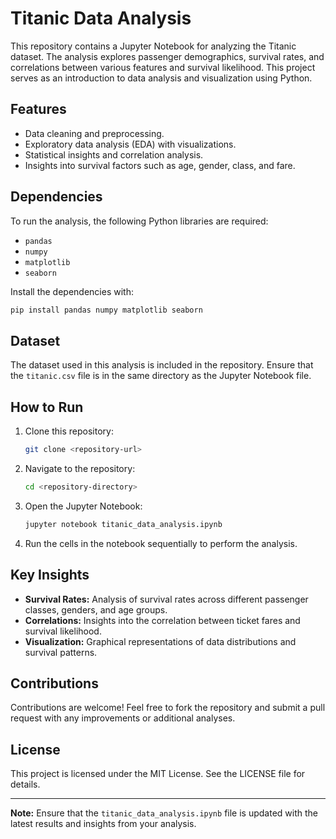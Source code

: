 # Titanic Data Analysis

This repository contains a Jupyter Notebook for analyzing the Titanic dataset. The analysis explores passenger demographics, survival rates, and correlations between various features and survival likelihood. This project serves as an introduction to data analysis and visualization using Python.

## Features

- Data cleaning and preprocessing.
- Exploratory data analysis (EDA) with visualizations.
- Statistical insights and correlation analysis.
- Insights into survival factors such as age, gender, class, and fare.

## Dependencies

To run the analysis, the following Python libraries are required:

- `pandas`
- `numpy`
- `matplotlib`
- `seaborn`

Install the dependencies with:
```bash
pip install pandas numpy matplotlib seaborn
```

## Dataset

The dataset used in this analysis is included in the repository. Ensure that the `titanic.csv` file is in the same directory as the Jupyter Notebook file.

## How to Run

1. Clone this repository:
    ```bash
    git clone <repository-url>
    ```
2. Navigate to the repository:
    ```bash
    cd <repository-directory>
    ```
3. Open the Jupyter Notebook:
    ```bash
    jupyter notebook titanic_data_analysis.ipynb
    ```
4. Run the cells in the notebook sequentially to perform the analysis.

## Key Insights

- **Survival Rates:** Analysis of survival rates across different passenger classes, genders, and age groups.
- **Correlations:** Insights into the correlation between ticket fares and survival likelihood.
- **Visualization:** Graphical representations of data distributions and survival patterns.

## Contributions

Contributions are welcome! Feel free to fork the repository and submit a pull request with any improvements or additional analyses.

## License

This project is licensed under the MIT License. See the LICENSE file for details.

---

**Note:** Ensure that the `titanic_data_analysis.ipynb` file is updated with the latest results and insights from your analysis.
